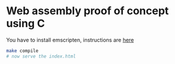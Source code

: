 # Web assembly proof of concept using C

You have to install emscripten, instructions are [here](https://kripken.github.io/emscripten-site/docs/getting_started/downloads.html)

```bash
make compile
# now serve the index.html
```